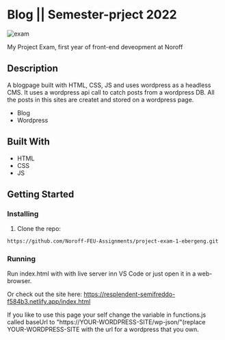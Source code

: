 # Blog || Semester-prject 2022

![exam](https://user-images.githubusercontent.com/59417456/224290134-b66b4e53-c53a-488f-90db-18bd60073f94.jpg)

My Project Exam, first year of front-end deveopment at Noroff

## Description

A blogpage built with HTML, CSS, JS and uses wordpress as a headless CMS. It uses a wordpress api call to catch posts from a wordpress DB.
All the posts in this sites are createt and stored on a wordpress page.

- Blog
- Wordpress

## Built With

- HTML
- CSS
- JS

## Getting Started

### Installing

1. Clone the repo:

```bash
https://github.com/Noroff-FEU-Assignments/project-exam-1-ebergeng.git
```

### Running

Run index.html with with live server inn VS Code or just open it in a web-browser.

Or check out the site here: https://resplendent-semifreddo-f584b3.netlify.app/index.html

If you like to use this page your self change the variable in functions.js called baseUrl to "https://YOUR-WORDPRESS-SITE/wp-json/"(replace YOUR-WORDPRESS-SITE with the url for a wordpress that you own.
